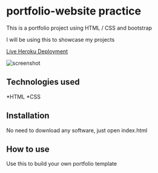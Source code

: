 # portfolio-website practice

This is a portfolio project using HTML / CSS and bootstrap

I will be using this to showcase my projects

[Live Heroku Deployment](https://portfolio-estabrok.herokuapp.com/) 

![screenshot](https://i.imgur.com/AsHc9v2.png)

## Technologies used

*HTML
*CSS

## Installation 

No need to download any software, just open index.html

## How to use

Use this to build your own portfolio template

